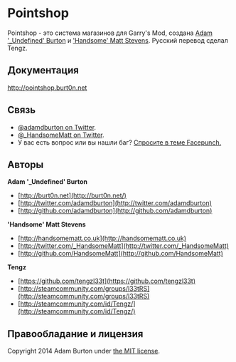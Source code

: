 # Pointshop

Pointshop - это система магазинов для Garry's Mod, создана [Adam '_Undefined' Burton](http://burt0n.net/) и ['Handsome' Matt Stevens](http://handsomematt.co.uk).
Русский перевод сделал Tengz.

## Документация

http://pointshop.burt0n.net

## Связь

* [@adamdburton on Twitter](https://twitter.com/adamdburton).
* [@_HandsomeMatt on Twitter](https://twitter.com/_HandsomeMatt).
* У вас есть вопрос или вы нашли баг? [Спросите в теме Facepunch.](http://facepunch.com/threads/1286577)

## Авторы

**Adam '_Undefined' Burton**

+ [http://burt0n.net](http://burt0n.net/)
+ [http://twitter.com/adamdburton](http://twitter.com/adamdburton)
+ [http://github.com/adamdburton](http://github.com/adamdburton)

**'Handsome' Matt Stevens**

+ [http://handsomematt.co.uk](http://handsomematt.co.uk)
+ [http://twitter.com/_HandsomeMatt](http://twitter.com/_HandsomeMatt)
+ [http://github.com/HandsomeMatt](http://github.com/HandsomeMatt)

**Tengz**

+ [https://github.com/tengzl33t](https://github.com/tengzl33t)
+ [http://steamcommunity.com/groups/l33tRS](http://steamcommunity.com/groups/l33tRS)
+ [http://steamcommunity.com/id/Tengz/](http://steamcommunity.com/id/Tengz/)

## Правообладание и лицензия

Copyright 2014 Adam Burton under [the MIT license](LICENSE).
